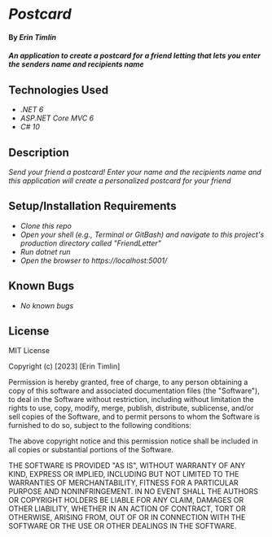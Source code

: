 # _Postcard_

#### By _Erin Timlin_

#### _An application to create a postcard for a friend letting that lets you enter the senders name and recipients name_

## Technologies Used

* _.NET 6_
* _ASP.NET Core MVC 6_
* _C# 10_

## Description

_Send your friend a postcard! Enter your name and the recipients name and this application will create a personalized postcard for your friend_

## Setup/Installation Requirements

* _Clone this repo_
* _Open your shell (e.g., Terminal or GitBash) and navigate to this project's production directory called "FriendLetter"_
* _Run dotnet run_
* _Open the browser to https://localhost:5001/_


## Known Bugs

* _No known bugs_


## License

MIT License

Copyright (c) [2023] [Erin Timlin]

Permission is hereby granted, free of charge, to any person obtaining a copy
of this software and associated documentation files (the "Software"), to deal
in the Software without restriction, including without limitation the rights
to use, copy, modify, merge, publish, distribute, sublicense, and/or sell
copies of the Software, and to permit persons to whom the Software is
furnished to do so, subject to the following conditions:

The above copyright notice and this permission notice shall be included in all
copies or substantial portions of the Software.

THE SOFTWARE IS PROVIDED "AS IS", WITHOUT WARRANTY OF ANY KIND, EXPRESS OR
IMPLIED, INCLUDING BUT NOT LIMITED TO THE WARRANTIES OF MERCHANTABILITY,
FITNESS FOR A PARTICULAR PURPOSE AND NONINFRINGEMENT. IN NO EVENT SHALL THE
AUTHORS OR COPYRIGHT HOLDERS BE LIABLE FOR ANY CLAIM, DAMAGES OR OTHER
LIABILITY, WHETHER IN AN ACTION OF CONTRACT, TORT OR OTHERWISE, ARISING FROM,
OUT OF OR IN CONNECTION WITH THE SOFTWARE OR THE USE OR OTHER DEALINGS IN THE
SOFTWARE.